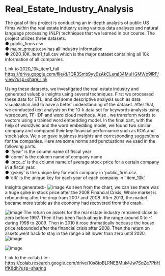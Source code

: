 # Real_Estate_Industry_Analysis

The goal of this project is conducting an in-depth analysis of public US firms within the real estate industry using various data analyses and natural language processing (NLP) techniques
that we learned in our course. The project utilizes three datasets.</br>
● public_firms.csv</br>
● major_groups.csv has all industry information</br>
● 2020_10K_item1_full.csv which is the major dataset containing all 10k information of all companies.</br>

Link to 2020_10k_item1_full https://drive.google.com/file/d/1QR3Smb9yy0zAkCLeral34MuHGMWb9lRF/view?usp=share_link
</br>

Using these datasets, we investigated the real estate industry and generated valuable insights
using several techniques. First we processed these data for ETL, and did some descriptive
analysis such as data visualization and to have a better understanding of the dataset. After that,
we conducted text analysis on the 10-k data set for keywords analysis using wordcount, TF-IDF
and word cloud methods. Also , we transform words to vectors using a trained word embedding
model. In the final part, with the help of word2vec and the word embedding model, we found
two similar company and compared their key financial performance such as ROA and stock
sales. We also gave business insights and corresponding suggestions for the companies.
Here are some norms and punctuations we used in the following parts.</br>
● ‘fyear’ is the column name of fiscal year</br>
● ‘comn’ is the column name of company name</br>
● ‘prcc_c’ is the column name of average stock price for a certain company in a fiscal year.</br>
● ‘gvkey’ is the unique key for each company in ‘public_firm.csv.</br>
● ‘cik’ is the unique key for each year of each company in ‘ item_10k’.</br>

Insights generated:-
![image](https://github.com/DAKSH1-HUB/Real_Estate_Industry_Analysis/assets/81084807/7a131c7b-211f-453b-b928-104567ef6648)
As seen from the chart, we can see there was a huge spike in stock price after the 2008 Financial
Crisis, Whole market is rebounding after the drop from 2007 and 2008. After 2013, the market
became more stable as the economy had recovered from the crash.

![image](https://github.com/DAKSH1-HUB/Real_Estate_Industry_Analysis/assets/81084807/4f43d71d-ea5c-40c3-9570-1ff9d5e0bc94)
The return on assets for the real estate industry remained close to zero before 1997. Then it has
been fluctuating in the range around 0 to -1 during 1998 to 2009. Then in 2010 it rose
dramatically because the house price rebounded after the financial crisis after 2008. Then the
return on assets went back to stay in the range a bit lower than zero until 2020.
![image](https://github.com/DAKSH1-HUB/Real_Estate_Industry_Analysis/assets/81084807/f0b6aa30-e2b0-4cd0-9f12-fade84f63783)

![image](https://github.com/DAKSH1-HUB/Real_Estate_Industry_Analysis/assets/81084807/1d74f87f-cd75-4ba0-9564-c54ca8a0b8b0)



Link to the collab file:- https://colab.research.google.com/drive/10s8tpBLRNEBMuk4Jw7SqZe7PbHIfK8dh?usp=sharing
